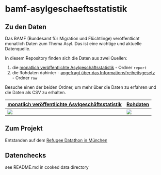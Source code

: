 # bamf-asylgeschaeftsstatistik

## Zu den Daten

Das BAMF (Bundesamt für Migration und Flüchtlinge) veröffentlicht monatlich Daten zum Thema Asyl. Das ist eine wichtige und  aktuelle Datenquelle.

In diesem Repository finden sich die Daten aus zwei Quellen:

1. die [monatlich veröffentlichte Asylgeschäftsstatistik](http://www.bamf.de/DE/Infothek/Statistiken/Asylzahlen/Asylgesch%C3%A4ftsstatistik/asylgeschaeftsstatistik-node.html) - Ordner `report`
2. die Rohdaten dahinter - [angefragt über das Informationsfreiheitsgesetz](https://fragdenstaat.de/anfrage/rohdaten-hinter-monatl-asylgeschaftsstatistik/) - Ordner `raw`

Besuche einen der beiden Ordner, um mehr über die Daten zu erfahren und die Daten als CSV zu erhalten.

| [monatlich veröffentlichte Asylgeschäftsstatistik](report/) | [Rohdaten](raw/) |
| --- | --- |
| [![](docs/report.png)](report/) | [![](docs/data.png)](raw/) |

## Zum Projekt
Entstanden auf dem [Refugee Datathon in München](https://refugee-datathon-muc.org)

## Datenchecks
see README.md in cooked data directory

